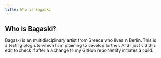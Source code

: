 ```yaml
---
title: Who is Bagaski
---
```


## Who is Bagaski?

Bagaski is an multidisciplinary artist from Greece who lives in Berlin. This is a testing blog site which I am planning to develop further. And i just did this edit to check if after a a change to my GitHub repo Netlify initiates a build.
